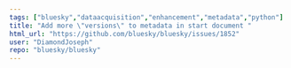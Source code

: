 ```yaml
---
tags: ["bluesky","dataacquisition","enhancement","metadata","python"]
title: "Add more \"versions\" to metadata in start document "
html_url: "https://github.com/bluesky/bluesky/issues/1852"
user: "DiamondJoseph"
repo: "bluesky/bluesky"
---
```


